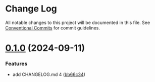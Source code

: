# Change Log

All notable changes to this project will be documented in this file.
See [Conventional Commits](https://conventionalcommits.org) for commit guidelines.

# [0.1.0](https://github.com/sunny586/fe-spec/compare/v0.0.4...v0.1.0) (2024-09-11)


### Features

* add CHANGELOG.md 4 ([bb66c34](https://github.com/sunny586/fe-spec/commit/bb66c34aeaefd858140f2282085c57a8685b9f7a))
